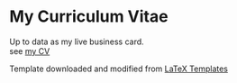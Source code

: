 # My Curriculum Vitae
Up to data as my live business card.  
see [my CV](https://github.com/bujingyi/my-curriculum-vitae/blob/master/my_cv.pdf)

Template downloaded and modified from [LaTeX Templates](http://www.LaTeXTemplates.com) 

